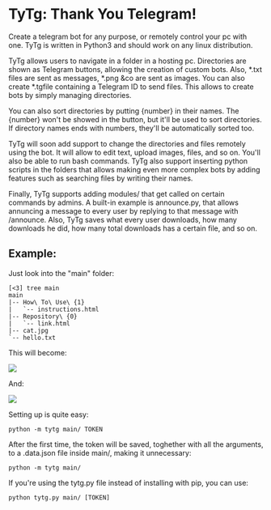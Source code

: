 # TyTg: Thank You Telegram!

Create a telegram bot for any purpose, or remotely control your pc with one. TyTg is written in Python3 and should work on any linux distribution.

TyTg allows users to navigate in a folder in a hosting pc. Directories are shown as Telegram buttons, allowing the creation of custom bots. Also, *.txt files are sent as messages, *.png &co are sent as images. You can also create *.tgfile containing a Telegram ID to send files. This allows to create bots by simply managing directories. 

You can also sort directories by putting {number} in their names. The {number} won't be showed in the button, but it'll be used to sort directories. If directory names ends with numbers, they'll be automatically sorted too.

TyTg will soon add support to change the directories and files remotely using the bot. It will allow to edit text, upload images, files, and so on. You'll also be able to run bash commands. TyTg also support inserting python scripts in the folders that allows making even more complex bots by adding features such as searching files by writing their names.

Finally, TyTg supports adding modules/ that get called on certain commands by admins. A built-in example is announce.py, that allows annuncing a message to every user by replying to that message with /announce. Also, TyTg saves what every user downloads, how many downloads he did, how many total downloads has a certain file, and so on.

## Example:

Just look into the "main" folder:

	[<3] tree main
	main
	|-- How\ To\ Use\ {1}
	|   `-- instructions.html
	|-- Repository\ {0}
	|   `-- link.html
	|-- cat.jpg
	`-- hello.txt


This will become:

![](https://raw.githubusercontent.com/veggero/tytg/master/tytg/meta/example.png) 

And:

![](https://raw.githubusercontent.com/veggero/tytg/master/tytg/meta/example2.png) 

Setting up is quite easy:

	python -m tytg main/ TOKEN
	
After the first time, the token will be saved, toghether with all the arguments, to a .data.json file inside main/, making it unnecessary:

	python -m tytg main/
	
If you're using the tytg.py file instead of installing with pip, you can use:

	python tytg.py main/ [TOKEN]
